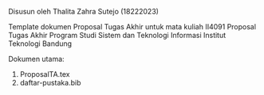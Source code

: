 Disusun oleh Thalita Zahra Sutejo (18222023)

Template dokumen Proposal Tugas Akhir untuk mata kuliah II4091 Proposal Tugas Akhir
Program Studi Sistem dan Teknologi Informasi
Institut Teknologi Bandung

Dokumen utama:
1. ProposalTA.tex
2. daftar-pustaka.bib